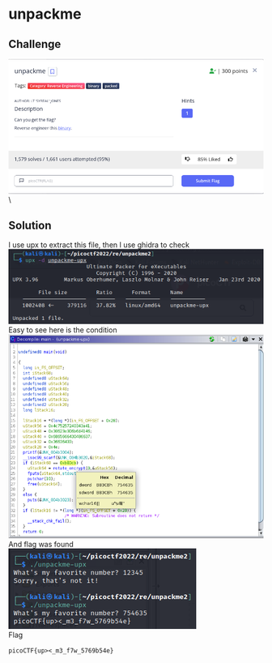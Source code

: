 # unpackme
## Challenge
![alt text](https://github.com/TwentySick/CTF/blob/19453aa098fb72045220079afc3408ad441b0ca1/PicoCTF/picoctf2022/reverse_engineering/unpackme/images/Screenshot_2022-04-03_01_51_43.png)\
## Solution
I use upx to extract this file, then I use ghidra to check\
![alt text](https://github.com/TwentySick/CTF/blob/19453aa098fb72045220079afc3408ad441b0ca1/PicoCTF/picoctf2022/reverse_engineering/unpackme/images/Screenshot_2022-04-03_01_51_54.png)\
Easy to see here is the condition\
![alt text](https://github.com/TwentySick/CTF/blob/19453aa098fb72045220079afc3408ad441b0ca1/PicoCTF/picoctf2022/reverse_engineering/unpackme/images/Screenshot_2022-04-03_01_55_15.png)\
And flag was found\
![alt text](https://github.com/TwentySick/CTF/blob/19453aa098fb72045220079afc3408ad441b0ca1/PicoCTF/picoctf2022/reverse_engineering/unpackme/images/Screenshot_2022-04-03_01_55_55.png)\
Flag
```
picoCTF{up><_m3_f7w_5769b54e}
```
